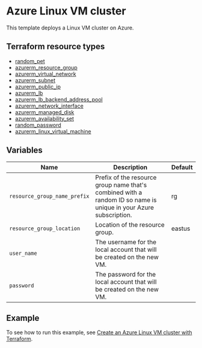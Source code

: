# Azure Linux VM cluster

This template deploys a Linux VM cluster on Azure.

## Terraform resource types

- [random_pet](https://registry.terraform.io/providers/hashicorp/random/latest/docs/resources/pet)
- [azurerm_resource_group](https://registry.terraform.io/providers/hashicorp/azurerm/latest/docs/resources/resource_group)
- [azurerm_virtual_network](https://registry.terraform.io/providers/hashicorp/azurerm/latest/docs/resources/virtual_network)
- [azurerm_subnet](https://registry.terraform.io/providers/hashicorp/azurerm/latest/docs/resources/subnet)
- [azurerm_public_ip](https://registry.terraform.io/providers/hashicorp/azurerm/latest/docs/resources/public_ip)
- [azurerm_lb](https://registry.terraform.io/providers/hashicorp/azurerm/latest/docs/resources/lb)
- [azurerm_lb_backend_address_pool](https://registry.terraform.io/providers/hashicorp/azurerm/latest/docs/resources/lb_backend_address_pool)
- [azurerm_network_interface](https://registry.terraform.io/providers/hashicorp/azurerm/latest/docs/resources/network_interface)
- [azurerm_managed_disk](https://registry.terraform.io/providers/hashicorp/azurerm/latest/docs/resources/managed_disk)
- [azurerm_availability_set](https://registry.terraform.io/providers/hashicorp/azurerm/latest/docs/resources/availability_set)
- [random_password](https://registry.terraform.io/providers/hashicorp/random/latest/docs/resources/password)
- [azurerm_linux_virtual_machine](https://registry.terraform.io/providers/hashicorp/azurerm/latest/docs/resources/linux_virtual_machine)

## Variables

| Name | Description | Default |
|-|-|-|
| `resource_group_name_prefix` | Prefix of the resource group name that's combined with a random ID so name is unique in your Azure subscription. | rg |
| `resource_group_location` | Location of the resource group. | eastus |
| `user_name` | The username for the local account that will be created on the new VM. | |
| `password` | The password for the local account that will be created on the new VM. | |

## Example

To see how to run this example, see [Create an Azure Linux VM cluster with Terraform](https://learn.microsoft.com/azure/developer/terraform/create-vm-cluster-with-infrastructure).
